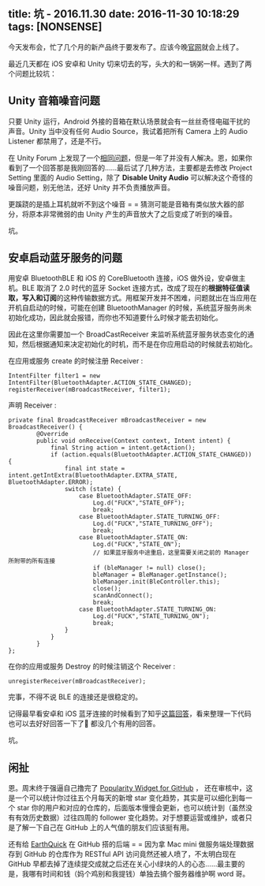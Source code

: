 title: 坑 - 2016.11.30
date: 2016-11-30 10:18:29
tags: [NONSENSE]
---

今天发布会，忙了几个月的新产品终于要发布了。应该今晚[官网](https://www.raventech.com/)就会上线了。

最近几天都在 iOS 安卓和 Unity 切来切去的写，头大的和一锅粥一样。遇到了两个问题比较坑：

## Unity 音箱噪音问题

只要 Unity 运行，Android 外接的音箱在默认场景就会有一丝丝奇怪电磁干扰的声音。Unity 当中没有任何 Audio Source，我试着把所有 Camera 上的 Audio Listener 都禁用了，还是不行。

在 Unity Forum 上发现了一个[相同问题](http://answers.unity3d.com/answers/1278290/view.html)，但是一年了并没有人解决。恩，如果你看到了一个回答那是我刚回答的……最后试了几种方法，主要都是去修改 Project Setting 里面的 Audio Setting，除了 **Disable Unity Audio** 可以解决这个奇怪的噪音问题，别无他法，还好 Unity 并不负责播放声音。

更蹊跷的是插上耳机就听不到这个噪音 = = 猜测可能是音箱有类似放大器的部分，将原本非常微弱的由 Unity 产生的声音放大了之后变成了听到的噪音。

坑。

## 安卓启动蓝牙服务的问题

用安卓 BluetoothBLE 和 iOS 的 CoreBluetooth 连接，iOS 做外设，安卓做主机。BLE 取消了 2.0 时代的蓝牙 Socket 连接方式，改成了现在的**根据特征值读取，写入和订阅**的这种传输数据方式。用框架开发并不困难，问题就出在当应用在开机自启动的时候，可能在创建 BluetoothManager 的时候，系统蓝牙服务尚未初始化成功，因此就会报错，而你也不知道要什么时候才能去初始化。

因此在这里你需要加一个 BroadCastReceiver 来监听系统蓝牙服务状态变化的通知，然后根据通知来决定初始化的时机，而不是在你应用启动的时候就去初始化。

在应用或服务 create 的时候注册 Receiver :

```
IntentFilter filter1 = new IntentFilter(BluetoothAdapter.ACTION_STATE_CHANGED);
registerReceiver(mBroadcastReceiver, filter1);
```

声明 Receiver :

```
private final BroadcastReceiver mBroadcastReceiver = new BroadcastReceiver() {
        @Override
        public void onReceive(Context context, Intent intent) {
            final String action = intent.getAction();
            if (action.equals(BluetoothAdapter.ACTION_STATE_CHANGED)) {
                final int state = intent.getIntExtra(BluetoothAdapter.EXTRA_STATE, BluetoothAdapter.ERROR);
                switch (state) {
                    case BluetoothAdapter.STATE_OFF:
                        Log.d("FUCK","STATE_OFF");
                        break;
                    case BluetoothAdapter.STATE_TURNING_OFF:
                        Log.d("FUCK","STATE_TURNING_OFF");
                        break;
                    case BluetoothAdapter.STATE_ON:
                        Log.d("FUCK","STATE_ON");
                        // 如果蓝牙服务中途重启，这里需要关闭之前的 Manager 所附带的所有连接
                        if (bleManager != null) close();
                        bleManager = BleManager.getInstance();
                        bleManager.init(BleController.this);
                        close();
                        scanAndConnect();
                        break;
                    case BluetoothAdapter.STATE_TURNING_ON:
                        Log.d("FUCK","STATE_TURNING_ON");
                        break;
                }
            }
        }
};
```

在你的应用或服务 Destroy 的时候注销这个 Receiver :

```
unregisterReceiver(mBroadcastReceiver);
```

完事，不得不说 BLE 的连接还是很稳定的。

记得最早看安卓和 iOS 蓝牙连接的时候看到了知乎[这篇回答](https://www.zhihu.com/question/23246210)，看来整理一下代码也可以去好好回答一下了🌚 都没几个有用的回答。

坑。

## 闲扯

恩。周末终于强逼自己撸完了 [Popularity Widget for GitHub](http://sergiochan.xyz/Popularity/) ， 还在审核中，这是一个可以统计你过往五个月每天的新增 star 变化趋势，其实是可以细化到每一个 star 你的用户和对应的仓库的，后面版本慢慢会更新，也可以统计到（虽然没有有效历史数据）过往四周的 follower 变化趋势。对于想要运营或维护，或者只是了解一下自己在 GitHub 上的人气值的朋友们应该挺有用。

还有给 [EarthQuick](https://earthquick.github.io/) 在 GitHub 搭的后端 = = 因为拿 Mac mini 做服务端处理数据存到 GitHub 的仓库作为 RESTful API 访问竟然还被人喷了，不太明白现在 GitHub 早都去掉了连续提交成就之后还在关心小绿块的人的心态……最主要的是，我哪有时间和钱（妈个鸡别和我提钱）单独去搞个服务器维护啊 word 哥。